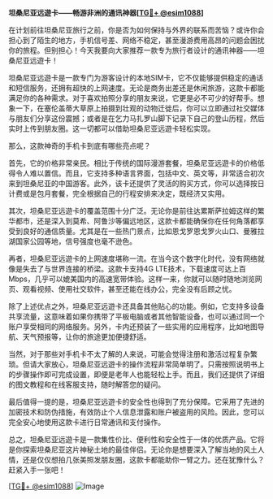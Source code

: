 **坦桑尼亚远遊卡——畅游非洲的通讯神器[[TG💪+ @esim1088](https://t.me/s/esim1088)]**

在计划前往坦桑尼亚旅行之前，你是否为如何保持与外界的联系而苦恼？或许你会担心到了陌生的地方，手机信号差、网络不稳定，甚至漫游费用高昂的问题会困扰你的旅程。但别担心！今天我要向大家推荐一款专为旅行者设计的通讯神器——坦桑尼亚远遊卡！

坦桑尼亚远遊卡是一款专门为游客设计的本地SIM卡，它不仅能够提供稳定的通话和短信服务，还拥有超快的上网速度。无论是商务出差还是休闲旅游，这款卡都能满足你的各种需求。对于喜欢拍照分享的朋友来说，它更是必不可少的好帮手。想象一下，在塞伦盖蒂大草原上拍摄到壮观的动物迁徙后，你可以立即通过社交媒体与朋友们分享这份震撼；或者是在乞力马扎罗山脚下记录下自己的登山历程，然后实时上传到朋友圈。这一切都可以借助坦桑尼亚远遊卡轻松实现。

那么，这款神奇的手机卡到底有哪些亮点呢？

首先，它的价格非常亲民。相比于传统的国际漫游套餐，坦桑尼亚远遊卡的价格低得令人难以置信。而且，它支持多种语言界面，包括中文、英文等，非常适合初次来到坦桑尼亚的中国游客。此外，该卡还提供了灵活的购买方式，你可以选择按日计费或是包月套餐，完全根据自己的行程安排来决定，既经济又实用。

其次，坦桑尼亚远遊卡的覆盖范围十分广泛。无论你是前往达累斯萨拉姆这样的繁华都市，还是深入到莫希、阿鲁沙等偏远地区，这款卡都能确保你在任何角落都享受到良好的通信质量。尤其是在一些热门景点，比如恩戈罗恩戈罗火山口、曼雅拉湖国家公园等地，信号强度也毫不逊色。

再者，坦桑尼亚远遊卡的上网速度堪称一流。在当今这个数字化时代，没有网络就像是失去了与世界连接的桥梁。这款卡支持4G LTE技术，下载速度可达上百Mbps，几乎可以媲美国内的高速宽带体验。这样一来，你就可以随时随地浏览网页、观看视频、使用社交软件，甚至还能在线办公，完全没有后顾之忧。

除了上述优点之外，坦桑尼亚远遊卡还具备其他贴心的功能。例如，它支持多设备共享流量，这意味着如果你携带了平板电脑或者其他智能设备，也可以通过同一个账户享受相同的网络服务。另外，卡内还预装了一些实用的应用程序，比如地图导航、天气预报等，让你的旅途更加便捷舒适。

当然，对于那些对手机卡不太了解的人来说，可能会觉得注册和激活过程复杂繁琐。但请大家放心，坦桑尼亚远遊卡的操作流程非常简单明了。只需按照说明书上的步骤操作即可完成设置，即便是老年人也能轻松上手。而且，我们还提供了详细的图文教程和在线客服支持，随时解答您的疑问。

最后值得一提的是，坦桑尼亚远遊卡的安全性也得到了充分保障。它采用了先进的加密技术和防伪措施，有效防止个人信息泄露和账户被盗用的风险。因此，您可以完全安心地使用这款卡进行日常通讯和支付操作。

总之，坦桑尼亚远遊卡是一款集性价比、便利性和安全性于一体的优质产品。它将是你探索坦桑尼亚这片神秘土地的最佳伴侣。无论你是想要深入了解当地的风土人情，还是仅仅想拍几张美照发朋友圈，这款卡都能助你一臂之力。还在犹豫什么？赶紧入手一张吧！

[[TG💪+ @esim1088](https://t.me/s/esim1088)] 
![Image](https://i.postimg.cc/4NQfJmqS/Snipaste-2025-05-13-00-14-12.png)
